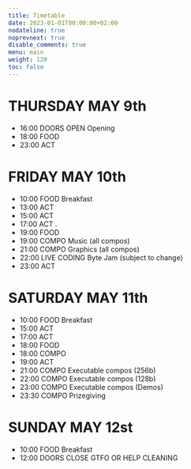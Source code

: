 ```yaml
---
title: Timetable
date: 2023-01-01T00:00:00+02:00
nodateline: true
noprevnext: true
disable_comments: true
menu: main
weight: 120
toc: false 
---
```



# THURSDAY MAY 9th

* 16:00 DOORS OPEN Opening
* 18:00  FOOD  
* 23:00  ACT  

# FRIDAY MAY 10th

* 10:00 FOOD Breakfast
* 13:00  ACT  
* 15:00  ACT  
* 17:00  ACT  .
* 19:00  FOOD  
* 19:00  COMPO  Music (all compos)
* 21:00  COMPO  Graphics (all compos)
* 22:00  LIVE CODING  Byte Jam (subject to change)
* 23:00  ACT  

# SATURDAY MAY 11th

* 10:00 FOOD Breakfast
* 15:00  ACT  
* 17:00  ACT  
* 18:00  FOOD  
* 18:00  COMPO  
* 19:00  ACT  
* 21:00  COMPO  Executable compos (256b)
* 22:00  COMPO  Executable compos (128b)
* 23:00  COMPO  Executable compos (Demos)
* 23:30  COMPO  Prizegiving

# SUNDAY MAY 12st

* 10:00 FOOD Breakfast
* 12:00  DOORS CLOSE  GTFO OR HELP CLEANING 